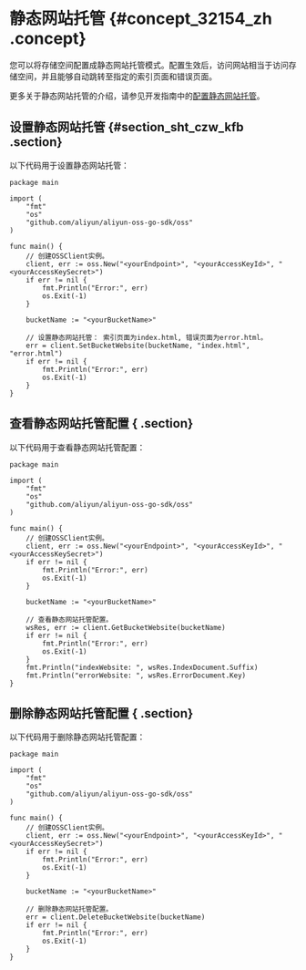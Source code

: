 # 静态网站托管 {#concept_32154_zh .concept}

您可以将存储空间配置成静态网站托管模式。配置生效后，访问网站相当于访问存储空间，并且能够自动跳转至指定的索引页面和错误页面。

更多关于静态网站托管的介绍，请参见开发指南中的[配置静态网站托管](../../../../cn.zh-CN/开发指南/静态网站托管/配置静态网站托管.md#)。

## 设置静态网站托管 {#section_sht_czw_kfb .section}

以下代码用于设置静态网站托管：

```language-go
package main

import (
	"fmt"
	"os"
	"github.com/aliyun/aliyun-oss-go-sdk/oss"
)

func main() {
	// 创建OSSClient实例。
	client, err := oss.New("<yourEndpoint>", "<yourAccessKeyId>", "<yourAccessKeySecret>")
	if err != nil {
		fmt.Println("Error:", err)
		os.Exit(-1)
	}

	bucketName := "<yourBucketName>"

	// 设置静态网站托管： 索引页面为index.html, 错误页面为error.html。
	err = client.SetBucketWebsite(bucketName, "index.html", "error.html")
	if err != nil {
		fmt.Println("Error:", err)
		os.Exit(-1)
	}
}

```

## 查看静态网站托管配置 { .section}

以下代码用于查看静态网站托管配置：

```language-go
package main

import (
	"fmt"
	"os"
	"github.com/aliyun/aliyun-oss-go-sdk/oss"
)

func main() {
	// 创建OSSClient实例。
	client, err := oss.New("<yourEndpoint>", "<yourAccessKeyId>", "<yourAccessKeySecret>")
	if err != nil {
		fmt.Println("Error:", err)
		os.Exit(-1)
	}

	bucketName := "<yourBucketName>"

	// 查看静态网站托管配置。
	wsRes, err := client.GetBucketWebsite(bucketName)
	if err != nil {
		fmt.Println("Error:", err)
		os.Exit(-1)
	}
	fmt.Println("indexWebsite: ", wsRes.IndexDocument.Suffix)
	fmt.Println("errorWebsite: ", wsRes.ErrorDocument.Key)
}

```

## 删除静态网站托管配置 { .section}

以下代码用于删除静态网站托管配置：

```language-go
package main

import (
	"fmt"
	"os"
	"github.com/aliyun/aliyun-oss-go-sdk/oss"
)

func main() {
	// 创建OSSClient实例。
	client, err := oss.New("<yourEndpoint>", "<yourAccessKeyId>", "<yourAccessKeySecret>")
	if err != nil {
		fmt.Println("Error:", err)
		os.Exit(-1)
	}

	bucketName := "<yourBucketName>"

	// 删除静态网站托管配置。
	err = client.DeleteBucketWebsite(bucketName)
	if err != nil {
		fmt.Println("Error:", err)
		os.Exit(-1)
	}
}

```

